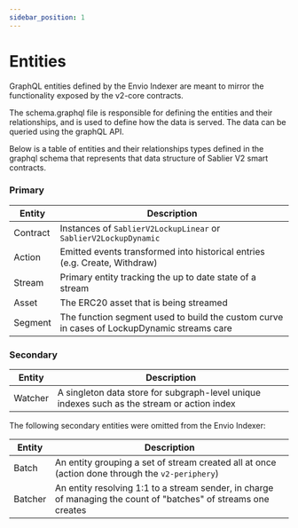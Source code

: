 ```yaml
---
sidebar_position: 1
---
```


# Entities

GraphQL entities defined by the Envio Indexer are meant to mirror the functionality exposed by the v2-core contracts.

The schema.graphql file is responsible for defining the entities and their relationships, and is used to define how the data is served. The data can be queried using the graphQL API.

Below is a table of entities and their relationships types defined in the graphql schema that represents that data structure of Sablier V2 smart contracts.

### Primary

| Entity   | Description                                                                                |
| -------- | ------------------------------------------------------------------------------------------ |
| Contract | Instances of `SablierV2LockupLinear` or `SablierV2LockupDynamic`                           |
| Action   | Emitted events transformed into historical entries (e.g. Create, Withdraw)                 |
| Stream   | Primary entity tracking the up to date state of a stream                                   |
| Asset    | The ERC20 asset that is being streamed                                                     |
| Segment  | The function segment used to build the custom curve in cases of LockupDynamic streams care |

### Secondary

| Entity | Description |
| ------ | ----------- |
| Watcher | A singleton data store for subgraph-level unique indexes such as the stream or action index

The following secondary entities were omitted from the Envio Indexer:

| Entity | Description |
| ------ | ----------- |
| Batch | An entity grouping a set of stream created all at once (action done through the `v2-periphery`)
| Batcher | An entity resolving 1:1 to a stream sender, in charge of managing the count of "batches" of streams one creates

